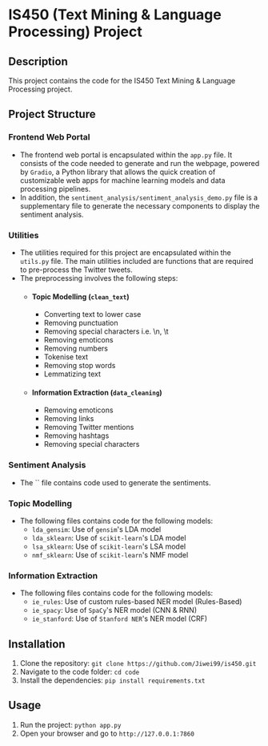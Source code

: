 # IS450 (Text Mining & Language Processing) Project

## Description
This project contains the code for the IS450 Text Mining & Language Processing project.

## Project Structure

### Frontend Web Portal
- The frontend web portal is encapsulated within the `app.py` file. It consists of the code needed to generate and run the webpage, powered by `Gradio`, a Python library that allows the quick creation of customizable web apps for machine learning models and data processing pipelines.
- In addition, the `sentiment_analysis/sentiment_analysis_demo.py` file is a supplementary file to generate the necessary components to display the sentiment analysis.

### Utilities
- The utilities required for this project are encapsulated within the `utils.py` file. The main utilities included are functions that are required to pre-process the Twitter tweets.
- The preprocessing involves the following steps:
    - #### Topic Modelling (`clean_text`)
        - Converting text to lower case
        - Removing punctuation
        - Removing special characters i.e. \n, \t
        - Removing emoticons
        - Removing numbers
        - Tokenise text
        - Removing stop words
        - Lemmatizing text
    - #### Information Extraction (`data_cleaning`)
        - Removing emoticons
        - Removing links
        - Removing Twitter mentions
        - Removing hashtags
        - Removing special characters

### Sentiment Analysis
- The `` file contains code used to generate the sentiments.

### Topic Modelling
- The following files contains code for the following models:
    - `lda_gensim`: Use of `gensim`'s LDA model
    - `lda_sklearn`: Use of `scikit-learn`'s LDA model
    - `lsa_sklearn`: Use of `scikit-learn`'s LSA model
    - `nmf_sklearn`: Use of `scikit-learn`'s NMF model

### Information Extraction
- The following files contains code for the following models:
    - `ie_rules`: Use of custom rules-based NER model (Rules-Based)
    - `ie_spacy`: Use of `SpaCy`'s NER model (CNN & RNN)
    - `ie_stanford`: Use of `Stanford NER`'s NER model (CRF)

## Installation
1. Clone the repository: `git clone https://github.com/Jiwei99/is450.git`
2. Navigate to the code folder: `cd code`
3. Install the dependencies: `pip install requirements.txt`

## Usage
1. Run the project: `python app.py`
2. Open your browser and go to `http://127.0.0.1:7860`
